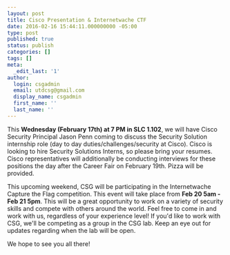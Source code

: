 ```yaml
---
layout: post
title: Cisco Presentation & Internetwache CTF
date: 2016-02-16 15:44:11.000000000 -05:00
type: post
published: true
status: publish
categories: []
tags: []
meta:
  _edit_last: '1'
author:
  login: csgadmin
  email: utdcsg@gmail.com
  display_name: csgadmin
  first_name: ''
  last_name: ''
---
```


This **Wednesday (February 17th) at 7 PM in SLC 1.102**, we will have Cisco Security Principal Jason Penn coming to discuss the Security Solution internship role (day to day duties/challenges/security at Cisco). Cisco is looking to hire Security Solutions Interns, so please bring your resumes. Cisco representatives will additionally be conducting interviews for these positions the day after the Career Fair on February 19th. Pizza will be provided.

This upcoming weekend, CSG will be participating in the Internetwache Capture the Flag competition. This event will take place from **Feb 20 5am - Feb 21 5pm**. This will be a great opportunity to work on a variety of security skills and compete with others around the world. Feel free to come in and work with us, regardless of your experience level!
If you'd like to work with CSG, we'll be competing as a group in the CSG lab. Keep an eye out for updates regarding when the lab will be open.

We hope to see you all there!
